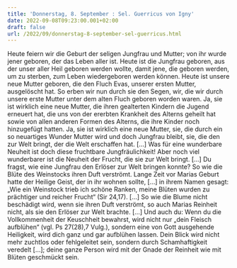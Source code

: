 ```yaml
---
title: 'Donnerstag, 8. September : Sel. Guerricus von Igny'
date: 2022-09-08T09:23:00.001+02:00
draft: false
url: /2022/09/donnerstag-8-september-sel-guerricus.html
---
```


Heute feiern wir die Geburt der seligen Jungfrau und Mutter; von ihr wurde jener geboren, der das Leben aller ist. Heute ist die Jungfrau geboren, aus der unser aller Heil geboren werden wollte, damit jene, die geboren werden, um zu sterben, zum Leben wiedergeboren werden können. Heute ist unsere neue Mutter geboren, die den Fluch Evas, unserer ersten Mutter, ausgelöscht hat. So erben wir nun durch sie den Segen, wir, die wir durch unsere erste Mutter unter dem alten Fluch geboren worden waren. Ja, sie ist wirklich eine neue Mutter, die ihren gealterten Kindern die Jugend erneuert hat, die uns von der ererbten Krankheit des Alterns geheilt hat sowie von allen anderen Formen des Alterns, die ihre Kinder noch hinzugefügt hatten. Ja, sie ist wirklich eine neue Mutter, sie, die durch ein so neuartiges Wunder Mutter wird und doch Jungfrau bleibt, sie, die den zur Welt bringt, der die Welt erschaffen hat. \[…\] Was für eine wunderbare Neuheit ist doch diese fruchtbare Jungfräulichkeit! Aber noch viel wunderbarer ist die Neuheit der Frucht, die sie zur Welt bringt. \[…\] Du fragst, wie eine Jungfrau den Erlöser zur Welt bringen konnte? So wie die Blüte des Weinstocks ihren Duft verströmt. Lange Zeit vor Marias Geburt hatte der Heilige Geist, der in ihr wohnen sollte, \[…\] in ihrem Namen gesagt: „Wie ein Weinstock trieb ich schöne Ranken, meine Blüten wurden zu prächtiger und reicher Frucht“ (Sir 24,17). \[…\] So wie die Blume nicht beschädigt wird, wenn sie ihren Duft verströmt, so auch Marias Reinheit nicht, als sie den Erlöser zur Welt brachte. \[…\] Und auch du: Wenn du die Vollkommenheit der Keuschheit bewahrst, wird nicht nur „dein Fleisch aufblühen“ (vgl. Ps 27(28),7 Vulg.), sondern eine von Gott ausgehende Heiligkeit, wird dich ganz und gar aufblühen lassen. Dein Blick wird nicht mehr zuchtlos oder fehlgeleitet sein, sondern durch Schamhaftigkeit veredelt \[…\]; deine ganze Person wird mit der Gnade der Reinheit wie mit Blüten geschmückt sein.